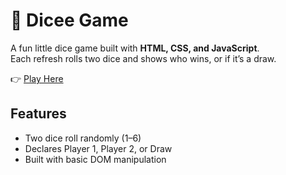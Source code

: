 # 🎲 Dicee Game

A fun little dice game built with **HTML, CSS, and JavaScript**.  
Each refresh rolls two dice and shows who wins, or if it’s a draw.

👉 [Play Here](https://anggunazkiyah.github.io/theDiceGame/)

## Features
- Two dice roll randomly (1–6)
- Declares Player 1, Player 2, or Draw
- Built with basic DOM manipulation
